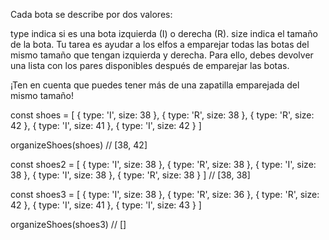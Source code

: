 Cada bota se describe por dos valores:

type indica si es una bota izquierda (I) o derecha (R).
size indica el tamaño de la bota.
Tu tarea es ayudar a los elfos a emparejar todas las botas del mismo tamaño que tengan izquierda y derecha. Para ello, debes devolver una lista con los pares disponibles después de emparejar las botas.

¡Ten en cuenta que puedes tener más de una zapatilla emparejada del mismo tamaño!

const shoes = [
  { type: 'I', size: 38 },
  { type: 'R', size: 38 },
  { type: 'R', size: 42 },
  { type: 'I', size: 41 },
  { type: 'I', size: 42 }
]

organizeShoes(shoes)
// [38, 42]

const shoes2 = [
  { type: 'I', size: 38 },
  { type: 'R', size: 38 },
  { type: 'I', size: 38 },
  { type: 'I', size: 38 },
  { type: 'R', size: 38 }
]
// [38, 38]

const shoes3 = [
  { type: 'I', size: 38 },
  { type: 'R', size: 36 },
  { type: 'R', size: 42 },
  { type: 'I', size: 41 },
  { type: 'I', size: 43 }
]

organizeShoes(shoes3)
// []